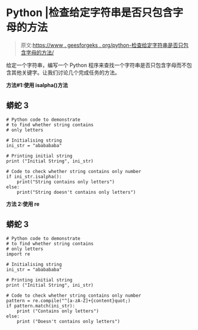 # Python |检查给定字符串是否只包含字母的方法

> 原文:[https://www . geesforgeks . org/python-检查给定字符串是否只包含字母的方法/](https://www.geeksforgeeks.org/python-ways-to-check-if-given-string-contains-only-letter/)

给定一个字符串，编写一个 Python 程序来查找一个字符串是否只包含字母而不包含其他关键字。让我们讨论几个完成任务的方法。

**方法#1:使用 isalpha()方法**

## 蟒蛇 3

```
# Python code to demonstrate
# to find whether string contains
# only letters

# Initialising string
ini_str = "ababababa"

# Printing initial string
print ("Initial String", ini_str)

# Code to check whether string contains only number
if ini_str.isalpha():
    print("String contains only letters")
else:
    print("String doesn't contains only letters")
```

**方法 2:使用 re**

## 蟒蛇 3

```
# Python code to demonstrate
# to find whether string contains
# only letters
import re

# Initialising string
ini_str = "ababababa"

# Printing initial string
print ("Initial String", ini_str)

# Code to check whether string contains only number
pattern = re.compile("^[a-zA-Z]+{content}quot;)
if pattern.match(ini_str):
    print ("Contains only letters")
else:
    print ("Doesn't contains only letters")
```